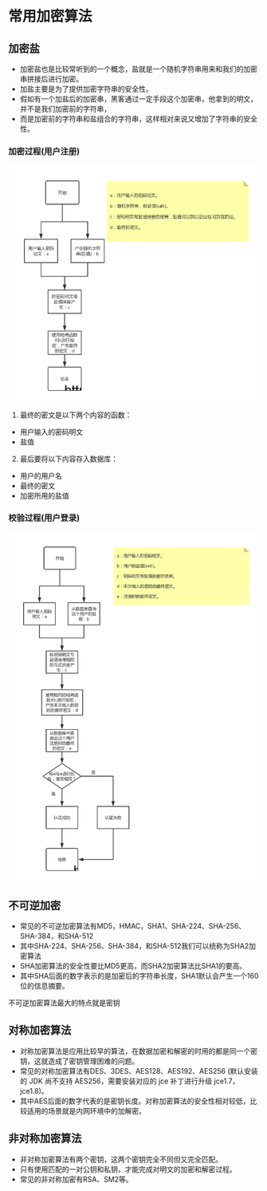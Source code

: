 # 常用加密算法


## 加密盐

* 加密盐也是比较常听到的一个概念，盐就是一个随机字符串用来和我们的加密串拼接后进行加密。
* 加盐主要是为了提供加密字符串的安全性。
* 假如有一个加盐后的加密串，黑客通过一定手段这个加密串，他拿到的明文，并不是我们加密前的字符串，
* 而是加密前的字符串和盐组合的字符串，这样相对来说又增加了字符串的安全性。

### 加密过程(用户注册)

![加密过程](/img/常用加密算法/1.png)

1. 最终的密文是以下两个内容的函数：
* 用户输入的密码明文 
* 盐值

2. 最后要将以下内容存入数据库：
* 用户的用户名
* 最终的密文 
* 加密所用的盐值

### 校验过程(用户登录)

![校验过程](/img/常用加密算法/2.png)


## 不可逆加密

* 常见的不可逆加密算法有MD5，HMAC，SHA1、SHA-224、SHA-256、SHA-384，和SHA-512
* 其中SHA-224、SHA-256、SHA-384，和SHA-512我们可以统称为SHA2加密算法
* SHA加密算法的安全性要比MD5更高，而SHA2加密算法比SHA1的要高。
* 其中SHA后面的数字表示的是加密后的字符串长度，SHA1默认会产生一个160位的信息摘要。

不可逆加密算法最大的特点就是密钥

## 对称加密算法

* 对称加密算法是应用比较早的算法，在数据加密和解密的时用的都是同一个密钥，这就造成了密钥管理困难的问题。
* 常见的对称加密算法有DES、3DES、AES128、AES192、AES256 
(默认安装的 JDK 尚不支持 AES256，需要安装对应的 jce 补丁进行升级 jce1.7，jce1.8)。
* 其中AES后面的数字代表的是密钥长度。对称加密算法的安全性相对较低，比较适用的场景就是内网环境中的加解密。

## 非对称加密算法

* 非对称加密算法有两个密钥，这两个密钥完全不同但又完全匹配。
* 只有使用匹配的一对公钥和私钥，才能完成对明文的加密和解密过程。
* 常见的非对称加密有RSA、SM2等。

